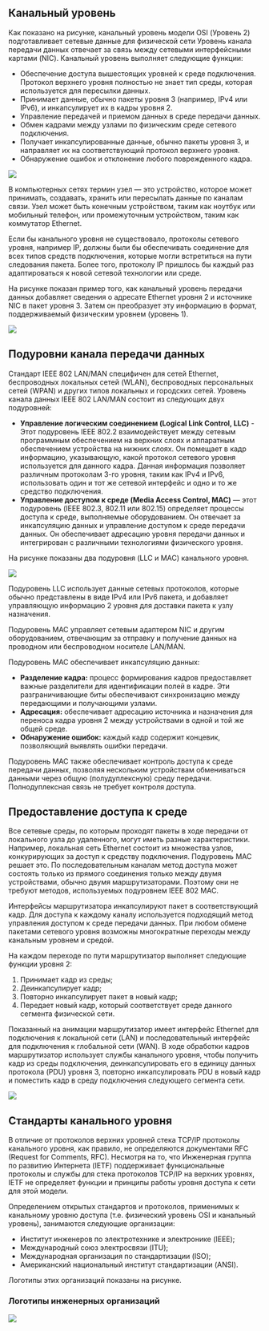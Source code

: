 <!-- verified: agorbachev 03.05.2022 -->

<!-- 6.1.1 -->
## Канальный уровень

Как показано на рисунке, канальный уровень модели OSI (Уровень 2) подготавливает сетевые данные для физической сети Уровень канала передачи данных отвечает за связь между сетевыми интерфейсными картами (NIC). Канальный уровень выполняет следующие функции:

* Обеспечение доступа вышестоящих уровней к среде подключения. Протокол верхнего уровня полностью не знает тип среды, которая используется для пересылки данных.
* Принимает данные, обычно пакеты уровня 3 (например, IPv4 или IPv6), и инкапсулирует их в кадры уровня 2.
* Управление передачей и приемом данных в среде передачи данных.
* Обмен кадрами между узлами по физическим среде сетевого подключения.
* Получает инкапсулированные данные, обычно пакеты уровня 3, и направляет их на соответствующий протокол верхнего уровня.
* Обнаружение ошибок и отклонение любого поврежденного кадра.

![](./assets/6.1.1-1.png)


В компьютерных сетях термин узел — это устройство, которое может принимать, создавать, хранить или пересылать данные по каналам связи. Узел может быть конечным устройством, таким как ноутбук или мобильный телефон, или промежуточным устройством, таким как коммутатор Ethernet.

Если бы канального уровня не существовало, протоколы сетевого уровня, например IP, должны были бы обеспечивать соединение для всех типов средств подключения, которые могли встретиться на пути следования пакета. Более того, протоколу IP пришлось бы каждый раз адаптироваться к новой сетевой технологии или среде.

На рисунке показан пример того, как канальный уровень передачи данных добавляет сведения о адресате Ethernet уровня 2 и источнике NIC в пакет уровня 3. Затем он преобразует эту информацию в формат, поддерживаемый физическим уровнем (уровень 1).

![](./assets/6.1.1-2.png)


<!-- 6.1.2 -->
## Подуровни канала передачи данных

Стандарт IEEE 802 LAN/MAN специфичен для сетей Ethernet, беспроводных локальных сетей (WLAN), беспроводных персональных сетей (WPAN) и других типов локальных и городских сетей. Уровень канала данных IEEE 802 LAN/MAN состоит из следующих двух подуровней:

* **Управление логическим соединением (Logical Link Control, LLC)** - Этот подуровень IEEE 802.2 взаимодействует между сетевым программным обеспечением на верхних слоях и аппаратным обеспечением устройства на нижних слоях. Он помещает в кадр информацию, указывающую, какой протокол сетевого уровня используется для данного кадра. Данная информация позволяет различным протоколам 3-го уровня, таким как IPv4 и IPv6, использовать один и тот же сетевой интерфейс и одно и то же средство подключения.
* **Управление доступом к среде (Media Access Control, MAC)**   — этот подуровень (IEEE 802.3, 802.11 или 802.15) определяет процессы доступа к среде, выполняемые оборудованием. Он отвечает за инкапсуляцию данных и управление доступом к среде передачи данных. Он обеспечивает адресацию уровня передачи данных и интегрирован с различными технологиями физического уровня.

На рисунке показаны два подуровня (LLC и MAC) канального уровня.

![](./assets/6.1.2.png)


Подуровень LLC использует данные сетевых протоколов, которые обычно представлены в виде IPv4 или IPv6 пакета, и добавляет управляющую информацию 2 уровня для доставки пакета к узлу назначения. 

Подуровень MAC управляет сетевым адаптером NIC и другим оборудованием, отвечающим за отправку и получение данных на проводном или беспроводном носителе LAN/MAN.

Подуровень MAC обеспечивает инкапсуляцию данных:

* **Разделение кадра:**  процесс формирования кадров предоставляет важные разделители для идентификации полей в кадре. Эти разграничивающие биты обеспечивают синхронизацию между передающими и получающими узлами.
* **Адресация:**  обеспечивает адресацию источника и назначения для переноса кадра уровня 2 между устройствами в одной и той же общей среде.
* **Обнаружение ошибок:**  каждый кадр содержит концевик, позволяющий выявлять ошибки передачи.

Подуровень MAC также обеспечивает контроль доступа к среде передачи данных, позволяя нескольким устройствам обмениваться данными через общую (полудуплексную) среду передачи. Полнодуплексная связь не требует контроля доступа.

<!-- 6.1.3 -->
## Предоставление доступа к среде

Все сетевые среды, по которым проходят пакеты в ходе передачи от локального узла до удаленного, могут иметь разные характеристики. Например, локальная сеть Ethernet состоит из множества узлов, конкурирующих за доступ к средству подключения. Подуровень MAC решает это. По последовательным каналам метод доступа может состоять только из прямого соединения только между двумя устройствами, обычно двумя маршрутизаторами. Поэтому они не требуют методов, используемых подуровнем IEEE 802 MAC.

Интерфейсы маршрутизатора инкапсулируют пакет в соответствующий кадр. Для доступа к каждому каналу используется подходящий метод управления доступом к среде передачи данных. При любом обмене пакетами сетевого уровня возможны многократные переходы между канальным уровнем и средой.

На каждом переходе по пути маршрутизатор выполняет следующие функции уровня 2:

1.  Принимает кадр из среды;
2.  Деинкапсулирует кадр;
3.  Повторно инкапсулирует пакет в новый кадр;
4.  Передает новый кадр, который соответствует среде данного сегмента физической сети.

Показанный на анимации маршрутизатор имеет интерфейс Ethernet для подключения к локальной сети (LAN) и последовательный интерфейс для подключения к глобальной сети (WAN). В ходе обработки кадров маршрутизатор использует службы канального уровня, чтобы получить кадр из среды подключения, деинкапсулировать его в единицу данных протокола (PDU) уровня 3, повторно инкапсулировать PDU в новый кадр и поместить кадр в среду подключения следующего сегмента сети.

![](./assets/6.1.3.gif)

<!-- 6.1.4 -->
## Стандарты канального уровня

В отличие от протоколов верхних уровней стека TCP/IP протоколы канального уровня, как правило, не определяются документами RFC (Request for Comments, RFC). Несмотря на то, что Инженерная группа по развитию Интернета (IETF) поддерживает функциональные протоколы и службы для стека протоколов TCP/IP на верхних уровнях, IETF не определяет функции и принципы работы уровня доступа к сети для этой модели.

Определением открытых стандартов и протоколов, применимых к канальному уровню доступа (т.е. физический уровень OSI и канальный уровень), занимаются следующие организации:

* Институт инженеров по электротехнике и электронике (IEEE);
* Международный союз электросвязи (ITU);
* Международная организация по стандартизации (ISO);
* Американский национальный институт стандартизации (ANSI).

Логотипы этих организаций показаны на рисунке.

### Логотипы инженерных организаций

![](./assets/6.1.4.png)


<!-- 6.1.5 -->
<!-- quiz -->


